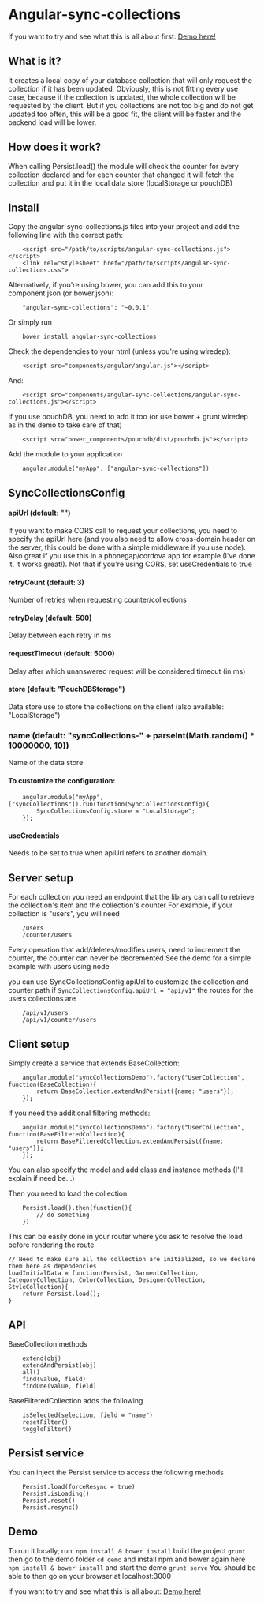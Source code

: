 Angular-sync-collections
========================

If you want to try and see what this is all about first:
[Demo here!](http://synccollection.herokuapp.com)

What is it?
-----------

It creates a local copy of your database collection that will only request the collection if it has been updated. Obviously, this is not fitting every use case, because if the collection is updated, the whole collection will be requested by the client. But if you collections are not too big and do not get updated too often, this will be a good fit, the client will be faster and the backend load will be lower.

How does it work?
-----------------

When calling Persist.load() the module will check the counter for every collection declared and for each counter that changed it will fetch the collection and put it in the local data store (localStorage or pouchDB)

Install
-------

Copy the angular-sync-collections.js files into your project and add the following line with the correct path:

		<script src="/path/to/scripts/angular-sync-collections.js"></script>
		<link rel="stylesheet" href="/path/to/scripts/angular-sync-collections.css">


Alternatively, if you're using bower, you can add this to your component.json (or bower.json):

		"angular-sync-collections": "~0.0.1"

Or simply run

		bower install angular-sync-collections

Check the dependencies to your html (unless you're using wiredep):

		<script src="components/angular/angular.js"></script>

And:

		<script src="components/angular-sync-collections/angular-sync-collections.js"></script>

If you use pouchDB, you need to add it too (or use bower + grunt wiredep as in the demo to take care of that)

		<script src="bower_components/pouchdb/dist/pouchdb.js"></script>

Add the module to your application

		angular.module("myApp", ["angular-sync-collections"])

SyncCollectionsConfig
--------------------

#### 	apiUrl (default: "")
If you want to make CORS call to request your collections, you need to specify the apiUrl here (and you also need to allow cross-domain header on the server, this could be done with a simple middleware if you use node). Also great if you use this in a phonegap/cordova app for example (I've done it, it works great!). Not that if you're using CORS, set useCredentials to true

#### retryCount (default: 3)
Number of retries when requesting counter/collections

#### retryDelay (default: 500)
Delay between each retry in ms

#### requestTimeout (default: 5000)
Delay after which unanswered request will be considered timeout (in ms)

#### store (default: "PouchDBStorage")
Data store use to store the collections on the client (also available: "LocalStorage")

### name (default: "syncCollections-" + parseInt(Math.random() * 10000000, 10))
Name of the data store

#### To customize the configuration:

		angular.module("myApp", ["syncCollections"]).run(function(SyncCollectionsConfig){
			SyncCollectionsConfig.store = "LocalStorage";	
		});

#### useCredentials
Needs to be set to true when apiUrl refers to another domain.


Server setup
------------

For each collection you need an endpoint that the library can call to retrieve the collection's item and the collection's counter
For example, if your collection is "users", you will need

		/users
		/counter/users

Every operation that add/deletes/modifies users, need to increment the counter, the counter can never be decremented
See the demo for a simple example with users using node

you can use SyncCollectionsConfig.apiUrl to customize the collection and counter path
if `SyncCollectionsConfig.apiUrl = "api/v1"` the routes for the users collections are

		/api/v1/users
		/api/v1/counter/users

Client setup
------------

Simply create a service that extends BaseCollection:

		angular.module("syncCollectionsDemo").factory("UserCollection", function(BaseCollection){
			return BaseCollection.extendAndPersist({name: "users"});
		});

If you need the additional filtering methods:

		angular.module("syncCollectionsDemo").factory("UserCollection", function(BaseFilteredCollection){
			return BaseFilteredCollection.extendAndPersist({name: "users"});
		});

You can also specify the model and add class and instance methods (I'll explain if need be...)

Then you need to load the collection:

		Persist.load().then(function(){
			// do something	
		})

This can be easily done in your router where you ask to resolve the load before rendering the route

	// Need to make sure all the collection are initialized, so we declare them here as dependencies
	loadInitialData = function(Persist, GarmentCollection, CategoryCollection, ColorCollection, DesignerCollection, StyleCollection){
		return Persist.load();
	}

API
---

BaseCollection methods

		extend(obj)
		extendAndPersist(obj)
		all()
		find(value, field)
		findOne(value, field)

BaseFilteredCollection adds the following

		isSelected(selection, field = "name")
		resetFilter()
		toggleFilter()

Persist service
---------------

You can inject the Persist service to access the following methods

		Persist.load(forceResync = true)
		Persist.isLoading()
		Persist.reset()
		Persist.resync()

Demo
----

To run it locally, run:
`npm install & bower install`
build the project
`grunt`
then go to the demo folder
`cd demo`
and install npm and bower again here
`npm install & bower install`
and start the demo
`grunt serve`
You should be able to then go on your browser at localhost:3000

If you want to try and see what this is all about:
[Demo here!](http://synccollection.herokuapp.com)
